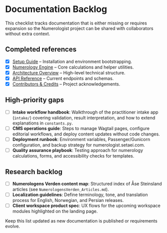 # Documentation Backlog

This checklist tracks documentation that is either missing or requires expansion so the Numerologist project can be shared with collaborators without extra context.

## Completed references
- [x] [Setup Guide](Setup_Guide.md) – Installation and environment bootstrapping.
- [x] [Numerology Engine](Numerology_Engine.md) – Core calculations and helper utilities.
- [x] [Architecture Overview](Architecture_Overview.md) – High-level technical structure.
- [x] [API Reference](API_Reference.md) – Current endpoints and schemas.
- [x] [Contributors & Credits](Contributors_and_Credits.md) – Project acknowledgements.

## High-priority gaps
- [ ] **Intake workflow handbook**: Walkthrough of the practitioner intake app (`intake/`) covering validation, result interpretation, and how to extend explanations in `constants.py`.
- [ ] **CMS operations guide**: Steps to manage Wagtail pages, configure editorial workflows, and deploy content updates without code changes.
- [ ] **Deployment runbook**: Environment variables, Passenger/Gunicorn configuration, and backup strategy for numerologist.setaei.com.
- [ ] **Quality assurance playbook**: Testing approach for numerology calculations, forms, and accessibility checks for templates.

## Research backlog
- [ ] **Numerologens Verden content map**: Structured index of Åse Steinsland articles (see `NumerologensVerden_Articles.md`).
- [ ] **Localization guidelines**: Define terminology, tone, and translation process for English, Norwegian, and Persian releases.
- [ ] **Client workspace product spec**: UX flows for the upcoming workspace modules highlighted on the landing page.

Keep this list updated as new documentation is published or requirements evolve.
